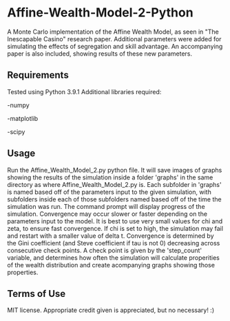 # Affine-Wealth-Model-2-Python
A Monte Carlo implementation of the Affine Wealth Model, as seen in "The Inescapable Casino" research paper. Additional parameters were added for simulating the effects of segregation and skill advantage. An accompanying paper is also included, showing results of these new parameters.

## Requirements
Tested using Python 3.9.1
Additional libraries required:

  -numpy
  
  -matplotlib
  
  -scipy
  
## Usage
Run the Affine_Wealth_Model_2.py python file. It will save images of graphs showing the results of the simulation inside a folder 'graphs' in the same directory as where Affine_Wealth_Model_2.py is. Each subfolder in 'graphs' is named based off of the parameters input to the given simulation, with subfolders inside each of those subfolders named based off of the time the simulation was run. The command prompt will display progress of the simulation. Convergence may occur slower or faster depending on the parameters input to the model. It is best to use very small values for chi and zeta, to ensure fast convergence. If chi is set to high, the simulation may fail and restart with a smaller value of delta t. Convergence is determined by the Gini coefficient (and Steve coefficient if tau is not 0) decreasing across consecutive check points. A check point is given by the 'step_count' variable, and determines how often the simulation will calculate properities of the wealth distribution and create acompanying graphs showing those properties.

## Terms of Use
MIT license. Appropriate credit given is appreciated, but no necessary! :)
